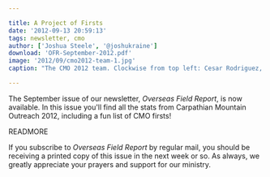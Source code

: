 ```yaml
---

title: A Project of Firsts
date: '2012-09-13 20:59:13'
tags: newsletter, cmo
author: ['Joshua Steele', '@joshukraine']
download: 'OFR-September-2012.pdf'
image: '2012/09/cmo2012-team-1.jpg'
caption: "The CMO 2012 team. Clockwise from top left: Cesar Rodriguez, Jonathan Steele, David Steininger, Phillip Payne, Jacob Bruce, Nathan Day, Joshua Steele, and Jessie Beal."

---
```


The September issue of our newsletter, *Overseas Field Report*, is now available. In this issue you'll find all the stats from Carpathian Mountain Outreach 2012, including a fun list of CMO firsts!

READMORE

If you subscribe to *Overseas Field Report* by regular mail, you should be receiving a printed copy of this issue in the next week or so. As always, we greatly appreciate your prayers and support for our ministry.
